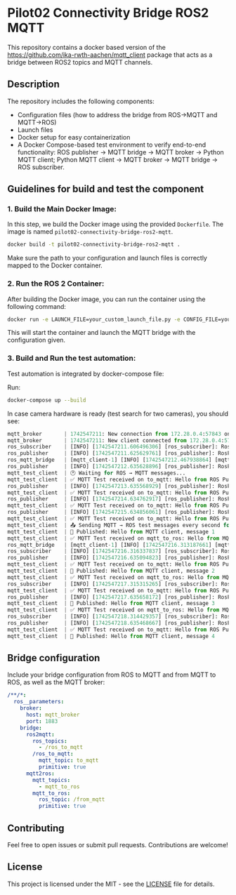 # Pilot02 Connectivity Bridge ROS2 MQTT

This repository contains a docker based version of the https://github.com/ika-rwth-aachen/mqtt_client package that acts as a bridge between ROS2 topics and MQTT channels.

## Description

The repository includes the following components:
- Configuration files (how to address the bridge from ROS->MQTT and MQTT->ROS)
- Launch files 
- Docker setup for easy containerization
- A Docker Compose-based test environment to verify end-to-end functionality: ROS publisher → MQTT bridge → MQTT broker → Python MQTT client; Python MQTT client → MQTT broker → MQTT bridge → ROS subscriber.

## Guidelines for build and test the component 

### 1. **Build the Main Docker Image:**

In this step, we build the Docker image using the provided `Dockerfile`. The image is named `pilot02-connectivity-bridge-ros2-mqtt`.

```bash
docker build -t pilot02-connectivity-bridge-ros2-mqtt .
```
Make sure the path to your configuration and launch files is correctly mapped to the Docker container.

### 2. **Run the ROS 2 Container:**

After building the Docker image, you can run the container using the following command:

```bash
docker run -e LAUNCH_FILE=your_custom_launch_file.py -e CONFIG_FILE=your_custom_config_file pilot02-connectivity-bridge-ros2-mqtt
```

This will start the container and launch the MQTT bridge with the configuration given.

### 3. **Build and Run the test automation:**

Test automation is integrated by docker-compose file:

Run: 
```bash
docker-compose up --build
```

In case camera hardware is ready (test search for two cameras), you should see:
```python
mqtt_broker       | 1742547211: New connection from 172.28.0.4:57843 on port 1883.
mqtt_broker       | 1742547211: New client connected from 172.28.0.4:57843 as auto-DF9E9C87-73E5-5BBE-B760-303552DAEE97 (p2, c1, k60).
ros_subscriber    | [INFO] [1742547211.606496306] [ros_subscriber]: RosSubscriber started!
ros_publisher     | [INFO] [1742547211.625629761] [ros_publisher]: RosPublisher started!
ros_mqtt_bridge   | [mqtt_client-1] [INFO] [1742547212.467938864] [mqtt_client]: Subscribed ROS topic '/ros_to_mqtt' of type 'std_msgs/msg/String'
ros_publisher     | [INFO] [1742547212.635628896] [ros_publisher]: RosPublisher Published: "Hello from ROS Publisher! Message 1"
mqtt_test_client  | 🕐 Waiting for ROS → MQTT messages...
mqtt_test_client  | ✅ MQTT Test received on to_mqtt: Hello from ROS Publisher! Message 1
ros_publisher     | [INFO] [1742547213.635568929] [ros_publisher]: RosPublisher Published: "Hello from ROS Publisher! Message 2"
mqtt_test_client  | ✅ MQTT Test received on to_mqtt: Hello from ROS Publisher! Message 2
ros_publisher     | [INFO] [1742547214.634762917] [ros_publisher]: RosPublisher Published: "Hello from ROS Publisher! Message 3"
mqtt_test_client  | ✅ MQTT Test received on to_mqtt: Hello from ROS Publisher! Message 3
ros_publisher     | [INFO] [1742547215.634856061] [ros_publisher]: RosPublisher Published: "Hello from ROS Publisher! Message 4"
mqtt_test_client  | ✅ MQTT Test received on to_mqtt: Hello from ROS Publisher! Message 4
mqtt_test_client  | 📤 Sending MQTT → ROS test messages every second for 30 seconds...
mqtt_test_client  | 📨 Published: Hello from MQTT client, message 1
mqtt_test_client  | ✅ MQTT Test received on mqtt_to_ros: Hello from MQTT client, message 1
ros_mqtt_bridge   | [mqtt_client-1] [INFO] [1742547216.313187661] [mqtt_client]: ROS publisher message type on topic '/from_mqtt' set to 'std_msgs/msg/String'
ros_subscriber    | [INFO] [1742547216.316337837] [ros_subscriber]: RosSubscriber received via MQTT → ROS: "Hello from MQTT client, message 1"
ros_publisher     | [INFO] [1742547216.635094823] [ros_publisher]: RosPublisher Published: "Hello from ROS Publisher! Message 5"
mqtt_test_client  | ✅ MQTT Test received on to_mqtt: Hello from ROS Publisher! Message 5
mqtt_test_client  | 📨 Published: Hello from MQTT client, message 2
mqtt_test_client  | ✅ MQTT Test received on mqtt_to_ros: Hello from MQTT client, message 2
ros_subscriber    | [INFO] [1742547217.315315265] [ros_subscriber]: RosSubscriber received via MQTT → ROS: "Hello from MQTT client, message 2"
mqtt_test_client  | ✅ MQTT Test received on to_mqtt: Hello from ROS Publisher! Message 6
ros_publisher     | [INFO] [1742547217.635658172] [ros_publisher]: RosPublisher Published: "Hello from ROS Publisher! Message 6"
mqtt_test_client  | 📨 Published: Hello from MQTT client, message 3
mqtt_test_client  | ✅ MQTT Test received on mqtt_to_ros: Hello from MQTT client, message 3
ros_subscriber    | [INFO] [1742547218.314429357] [ros_subscriber]: RosSubscriber received via MQTT → ROS: "Hello from MQTT client, message 3"
ros_publisher     | [INFO] [1742547218.635468667] [ros_publisher]: RosPublisher Published: "Hello from ROS Publisher! Message 7"
mqtt_test_client  | ✅ MQTT Test received on to_mqtt: Hello from ROS Publisher! Message 7
mqtt_test_client  | 📨 Published: Hello from MQTT client, message 4
```

## Bridge configuration

Include your bridge configuration from ROS to MQTT and from MQTT to ROS, as well as the MQTT broker:

```yaml
/**/*:
  ros__parameters:
    broker:
      host: mqtt_broker
      port: 1883
    bridge:
      ros2mqtt:
        ros_topics: 
          - /ros_to_mqtt
        /ros_to_mqtt:
          mqtt_topic: to_mqtt
          primitive: true
      mqtt2ros:
        mqtt_topics: 
          - mqtt_to_ros
        mqtt_to_ros:
          ros_topic: /from_mqtt
          primitive: true
```

## Contributing

Feel free to open issues or submit pull requests. Contributions are welcome!

## License

This project is licensed under the MIT - see the [LICENSE](LICENSE) file for details.